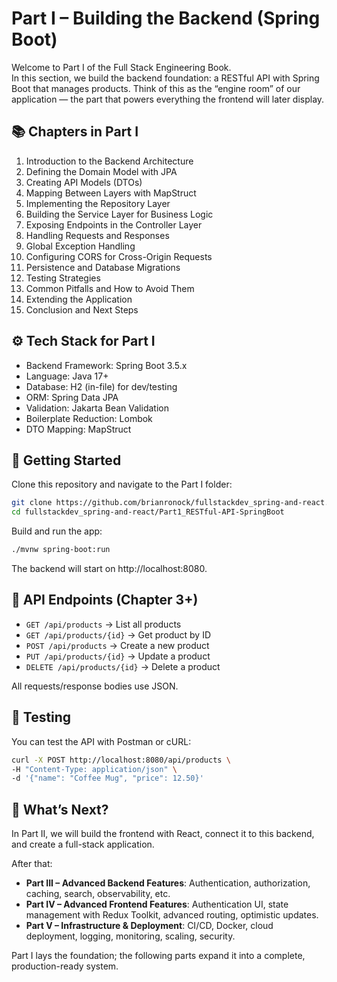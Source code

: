 # Part I – Building the Backend (Spring Boot)

Welcome to Part I of the Full Stack Engineering Book.  
In this section, we build the backend foundation: a RESTful API with Spring Boot that manages products. Think of this as the “engine room” of our application — the part that powers everything the frontend will later display.

## 📚 Chapters in Part I
1. Introduction to the Backend Architecture  
2. Defining the Domain Model with JPA  
3. Creating API Models (DTOs)  
4. Mapping Between Layers with MapStruct  
5. Implementing the Repository Layer  
6. Building the Service Layer for Business Logic  
7. Exposing Endpoints in the Controller Layer  
8. Handling Requests and Responses  
9. Global Exception Handling  
10. Configuring CORS for Cross-Origin Requests  
11. Persistence and Database Migrations  
12. Testing Strategies  
13. Common Pitfalls and How to Avoid Them  
14. Extending the Application  
15. Conclusion and Next Steps  

## ⚙️ Tech Stack for Part I
- Backend Framework: Spring Boot 3.5.x  
- Language: Java 17+  
- Database: H2 (in-file) for dev/testing  
- ORM: Spring Data JPA  
- Validation: Jakarta Bean Validation  
- Boilerplate Reduction: Lombok  
- DTO Mapping: MapStruct

## 🚀 Getting Started

Clone this repository and navigate to the Part I folder:

```bash
git clone https://github.com/brianronock/fullstackdev_spring-and-react.git
cd fullstackdev_spring-and-react/Part1_RESTful-API-SpringBoot
```

Build and run the app:

```bash
./mvnw spring-boot:run
```

The backend will start on http://localhost:8080.

## 🔗 API Endpoints (Chapter 3+)
- `GET /api/products` → List all products  
- `GET /api/products/{id}` → Get product by ID  
- `POST /api/products` → Create a new product  
- `PUT /api/products/{id}` → Update a product  
- `DELETE /api/products/{id}` → Delete a product  

All requests/response bodies use JSON.

## 🧪 Testing

You can test the API with Postman or cURL:

```bash
curl -X POST http://localhost:8080/api/products \
-H "Content-Type: application/json" \
-d '{"name": "Coffee Mug", "price": 12.50}'
```

## 🔮 What’s Next?

In Part II, we will build the frontend with React, connect it to this backend, and create a full-stack application.  

After that:
- **Part III – Advanced Backend Features**: Authentication, authorization, caching, search, observability, etc.  
- **Part IV – Advanced Frontend Features**: Authentication UI, state management with Redux Toolkit, advanced routing, optimistic updates.  
- **Part V – Infrastructure & Deployment**: CI/CD, Docker, cloud deployment, logging, monitoring, scaling, security.  

Part I lays the foundation; the following parts expand it into a complete, production-ready system.
